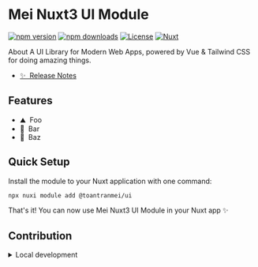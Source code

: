 <!--
Get your module up and running quickly.

Find and replace all on all files (CMD+SHIFT+F):
- Name: Mei Nuxt3 UI Module
- Package name: @toantranmei/ui
- Description: About A UI Library for Modern Web Apps, powered by Vue & Tailwind CSS
-->

# Mei Nuxt3 UI Module

[![npm version][npm-version-src]][npm-version-href]
[![npm downloads][npm-downloads-src]][npm-downloads-href]
[![License][license-src]][license-href]
[![Nuxt][nuxt-src]][nuxt-href]

About A UI Library for Modern Web Apps, powered by Vue & Tailwind CSS for doing amazing things.

- [✨ &nbsp;Release Notes](/CHANGELOG.md)
<!-- - [🏀 Online playground](https://stackblitz.com/github/your-org/@toantranmei/ui?file=playground%2Fapp.vue) -->
<!-- - [📖 &nbsp;Documentation](https://example.com) -->

## Features

<!-- Highlight some of the features your module provide here -->
- ⛰ &nbsp;Foo
- 🚠 &nbsp;Bar
- 🌲 &nbsp;Baz

## Quick Setup

Install the module to your Nuxt application with one command:

```bash
npx nuxi module add @toantranmei/ui
```

That's it! You can now use Mei Nuxt3 UI Module in your Nuxt app ✨

## Contribution

<details>
  <summary>Local development</summary>

  ```bash
  # Install dependencies
  npm install

  # Generate type stubs
  npm run dev:prepare

  # Develop with the playground
  npm run dev

  # Build the playground
  npm run dev:build

  # Run ESLint
  npm run lint

  # Run Vitest
  npm run test
  npm run test:watch

  # Release new version
  npm run release
  ```

</details>

<!-- Badges -->
[npm-version-src]: https://img.shields.io/npm/v/@toantranmei/ui/latest.svg?style=flat&colorA=020420&colorB=00DC82
[npm-version-href]: https://npmjs.com/package/@toantranmei/ui

[npm-downloads-src]: https://img.shields.io/npm/dm/@toantranmei/ui.svg?style=flat&colorA=020420&colorB=00DC82
[npm-downloads-href]: https://npmjs.com/package/@toantranmei/ui

[license-src]: https://img.shields.io/npm/l/@toantranmei/ui.svg?style=flat&colorA=020420&colorB=00DC82
[license-href]: https://npmjs.com/package/@toantranmei/ui

[nuxt-src]: https://img.shields.io/badge/Nuxt-020420?logo=nuxt.js
[nuxt-href]: https://nuxt.com
